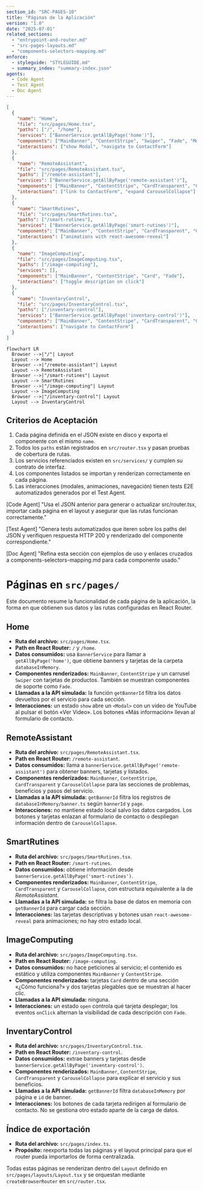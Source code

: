 ```yaml
---
section_id: "SRC-PAGES-10"
title: "Páginas de la Aplicación"
version: "1.0"
date: "2025-07-01"
related_sections:
  - "entrypoint-and-router.md"
  - "src-pages-layouts.md"
  - "components-selectors-mapping.md"
enforce:
  - styleguide: "STYLEGUIDE.md"
  - summary_index: "summary-index.json"
agents:
  - Code Agent
  - Test Agent
  - Doc Agent
---
```


```json
[
  {
    "name": "Home",
    "file": "src/pages/Home.tsx",
    "paths": ["/", "/home"],
    "services": ["BannerService.getAllByPage('home')"],
    "components": ["MainBanner", "ContentStripe", "Swiper", "Fade", "Modal"],
    "interactions": ["show Modal", "navigate to ContactForm"]
  },
  {
    "name": "RemoteAssistant",
    "file": "src/pages/RemoteAssistant.tsx",
    "paths": ["/remote-assistant"],
    "services": ["BannerService.getAllByPage('remote-assistant')"],
    "components": ["MainBanner", "ContentStripe", "CardTransparent", "CarouselCollapse"],
    "interactions": ["link to ContactForm", "expand CarouselCollapse"]
  },
  {
    "name": "SmartRutines",
    "file": "src/pages/SmartRutines.tsx",
    "paths": ["/smart-rutines"],
    "services": ["BannerService.getAllByPage('smart-rutines')"],
    "components": ["MainBanner", "ContentStripe", "CardTransparent", "CarouselCollapse"],
    "interactions": ["animations with react-awesome-reveal"]
  },
  {
    "name": "ImageComputing",
    "file": "src/pages/ImageComputing.tsx",
    "paths": ["/image-computing"],
    "services": [],
    "components": ["MainBanner", "ContentStripe", "Card", "Fade"],
    "interactions": ["toggle description on click"]
  },
  {
    "name": "InventaryControl",
    "file": "src/pages/InventaryControl.tsx",
    "paths": ["/inventary-control"],
    "services": ["BannerService.getAllByPage('inventary-control')"],
    "components": ["MainBanner", "ContentStripe", "CardTransparent", "CarouselCollapse"],
    "interactions": ["navigate to ContactForm"]
  }
]
```

```mermaid
flowchart LR
  Browser -->|"/"| Layout
  Layout --> Home
  Browser -->|"/remote-assistant"| Layout
  Layout --> RemoteAssistant
  Browser -->|"/smart-rutines"| Layout
  Layout --> SmartRutines
  Browser -->|"/image-computing"| Layout
  Layout --> ImageComputing
  Browser -->|"/inventary-control"| Layout
  Layout --> InventaryControl
```

## Criterios de Aceptación
1. Cada página definida en el JSON existe en disco y exporta el componente con el mismo `name`.
2. Todos los `paths` están registrados en `src/router.tsx` y pasan pruebas de cobertura de rutas.
3. Los servicios referenciados existen en `src/services/` y cumplen su contrato de interfaz.
4. Los componentes listados se importan y renderizan correctamente en cada página.
5. Las interacciones (modales, animaciones, navegación) tienen tests E2E automatizados generados por el Test Agent.

[Code Agent]
"Usa el JSON anterior para generar o actualizar src/router.tsx, importar cada página en el layout y asegurar que las rutas funcionan correctamente."

[Test Agent]
"Genera tests automatizados que iteren sobre los paths del JSON y verifiquen respuesta HTTP 200 y renderizado del componente correspondiente."

[Doc Agent]
"Refina esta sección con ejemplos de uso y enlaces cruzados a components-selectors-mapping.md para cada componente usado."

# Páginas en `src/pages/`

Este documento resume la funcionalidad de cada página de la aplicación, la forma en que obtienen sus datos y las rutas configuradas en React Router.

## Home
- **Ruta del archivo:** `src/pages/Home.tsx`.
- **Path en React Router:** `/` y `/home`.
- **Datos consumidos:** usa `BannerService` para llamar a `getAllByPage('home')`, que obtiene banners y tarjetas de la carpeta `databaseInMemory`.
- **Componentes renderizados:** `MainBanner`, `ContentStripe` y un carrusel `Swiper` con tarjetas de productos. También se muestran componentes de soporte como `Fade`.
- **Llamadas a la API simulada:** la función `getBannerId` filtra los datos devueltos por el servicio para cada sección.
- **Interacciones:** un estado `show` abre un `<Modal>` con un video de YouTube al pulsar el botón «Ver Video». Los botones «Más información» llevan al formulario de contacto.

## RemoteAssistant
- **Ruta del archivo:** `src/pages/RemoteAssistant.tsx`.
- **Path en React Router:** `/remote-assistant`.
- **Datos consumidos:** llama a `bannerService.getAllByPage('remote-assistant')` para obtener banners, tarjetas y listados.
- **Componentes renderizados:** `MainBanner`, `ContentStripe`, `CardTransparent` y `CarouselCollapse` para las secciones de problemas, beneficios y pasos del servicio.
- **Llamadas a la API simulada:** `getBannerId` filtra los registros de `databaseInMemory/banner.ts` según `bannerId` y `page`.
- **Interacciones:** no mantiene estado local salvo los datos cargados. Los botones y tarjetas enlazan al formulario de contacto o despliegan información dentro de `CarouselCollapse`.

## SmartRutines
- **Ruta del archivo:** `src/pages/SmartRutines.tsx`.
- **Path en React Router:** `/smart-rutines`.
- **Datos consumidos:** obtiene información desde `bannerService.getAllByPage('smart-rutines')`.
- **Componentes renderizados:** `MainBanner`, `ContentStripe`, `CardTransparent` y `CarouselCollapse`, con estructura equivalente a la de *RemoteAssistant*.
- **Llamadas a la API simulada:** se filtra la base de datos en memoria con `getBannerId` para cargar cada sección.
- **Interacciones:** las tarjetas descriptivas y botones usan `react-awesome-reveal` para animaciones; no hay otro estado local.

## ImageComputing
- **Ruta del archivo:** `src/pages/ImageComputing.tsx`.
- **Path en React Router:** `/image-computing`.
- **Datos consumidos:** no hace peticiones al servicio; el contenido es estático y utiliza componentes `MainBanner` y `ContentStripe`.
- **Componentes renderizados:** tarjetas `Card` dentro de una sección «¿Cómo funciona?» y dos tarjetas plegables que se muestran al hacer clic.
- **Llamadas a la API simulada:** ninguna.
- **Interacciones:** un estado `open` controla qué tarjeta desplegar; los eventos `onClick` alternan la visibilidad de cada descripción con `Fade`.

## InventaryControl
- **Ruta del archivo:** `src/pages/InventaryControl.tsx`.
- **Path en React Router:** `/inventary-control`.
- **Datos consumidos:** extrae banners y tarjetas desde `bannerService.getAllByPage('inventary-control')`.
- **Componentes renderizados:** `MainBanner`, `ContentStripe`, `CardTransparent` y `CarouselCollapse` para explicar el servicio y sus beneficios.
- **Llamadas a la API simulada:** `getBannerId` filtra `databaseInMemory` por página e `id` de banner.
- **Interacciones:** los botones de cada tarjeta redirigen al formulario de contacto. No se gestiona otro estado aparte de la carga de datos.

## Índice de exportación
- **Ruta del archivo:** `src/pages/index.ts`.
- **Propósito:** reexporta todas las páginas y el layout principal para que el router pueda importarlos de forma centralizada.

Todas estas páginas se renderizan dentro del `Layout` definido en `src/pages/layouts/Layout.tsx` y se orquestan mediante `createBrowserRouter` en `src/router.tsx`.
